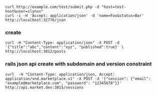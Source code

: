 
###

```
curl http://example.com/test/submit.php -d "host=test-host&user=slynux"
curl -i -H 'Accept: application/json' -d 'name=Foo&status=Bar'  http://localhost:32776/json
```

### create
```
curl -H "Content-Type: application/json" -X POST -d '{"title":"abc","content":"xyz", "published":true}' \
http://localhost:3012/posts

```


### rails json api create with subdomain and version constraint
```
curl  -H "Content-Type: application/json, Accept: application/vnd.marketplace.v1" -X POST -d '{"session": {"email": "example@marketplace.com", "password": "12345678"}}' http://api.market.dev:3015/sessions
```

